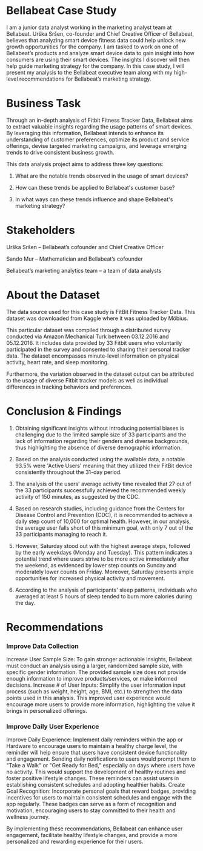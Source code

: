 # Bellabeat Case Study
I am a junior data analyst working in the marketing analyst team at Bellabeat. Urška Sršen, co-founder and Chief Creative Officer of Bellabeat, believes that analyzing smart device fitness data could help unlock new growth opportunities for the company. I am tasked to work on one of Bellabeat’s products and analyze smart device data to gain insight into how consumers are using their smart devices. The insights I discover will then help guide marketing strategy for the company. In this case study, I will present my analysis to the Bellabeat executive team along with my high-level recommendations for Bellabeat’s marketing strategy.
# Business Task
Through an in-depth analysis of Fitbit Fitness Tracker Data, Bellabeat aims to extract valuable insights regarding the usage patterns of smart devices. By leveraging this information, Bellabeat intends to enhance its understanding of customer preferences, optimize its product and service offerings, devise targeted marketing campaigns, and leverage emerging trends to drive consistent business growth.

This data analysis project aims to address three key questions:

1. What are the notable trends observed in the usage of smart devices?

2. How can these trends be applied to Bellabeat's customer base?

3. In what ways can these trends influence and shape Bellabeat's marketing strategy?
# Stakeholders
Urška Sršen – Bellabeat’s cofounder and Chief Creative Officer

Sando Mur – Mathematician and Bellabeat’s cofounder

Bellabeat’s marketing analytics team – a team of data analysts
# About the Dataset
The data source used for this case study is FitBit Fitness Tracker Data. This dataset was downloaded from Kaggle where it was uploaded by Möbius.

This particular dataset was compiled through a distributed survey conducted via Amazon Mechanical Turk between 03.12.2016 and 05.12.2016. It includes data provided by 33 Fitbit users who voluntarily participated in the survey and consented to sharing their personal tracker data. The dataset encompasses minute-level information on physical activity, heart rate, and sleep monitoring.

Furthermore, the variation observed in the dataset output can be attributed to the usage of diverse Fitbit tracker models as well as individual differences in tracking behaviors and preferences.
# Conclusion & Findings
1. Obtaining significant insights without introducing potential biases is challenging due to the limited sample size of 33 participants and the lack of information regarding their genders and diverse backgrounds, thus highlighting the absence of diverse demographic information.

2. Based on the analysis conducted using the available data, a notable 93.5% were 'Active Users' meaning that they utilized their FitBit device consistently throughout the 31-day period.

3. The analysis of the users' average activity time revealed that 27 out of the 33 participants successfully achieved the recommended weekly activity of 150 minutes, as suggested by the CDC.

4. Based on research studies, including guidance from the Centers for Disease Control and Prevention (CDC), it is recommended to achieve a daily step count of 10,000 for optimal health. However, in our analysis, the average user falls short of this minimum goal, with only 7 out of the 33 participants managing to reach it.

5. However, Saturday stood out with the highest average steps, followed by the early weekdays (Monday and Tuesday). This pattern indicates a potential trend where users strive to be more active immediately after the weekend, as evidenced by lower step counts on Sunday and moderately lower counts on Friday. Moreover, Saturday presents ample opportunities for increased physical activity and movement.

6. According to the analysis of participants' sleep patterns, individuals who averaged at least 5 hours of sleep tended to burn more calories during the day.
# Recommendations
### Improve Data Collection

Increase User Sample Size: To gain stronger actionable insights, Bellabeat must conduct an analysis using a larger, randomized sample size, with specific gender information. The provided sample size does not provide enough information to improve products/services, or make informed decisions. Increase # of User Inputs: Simplify the user information input process (such as weight, height, age, BMI, etc.) to strengthen the data points used in this analysis. This improved user experience would encourage more users to provide more information, highlighting the value it brings in personalized offerings.

### Improve Daily User Experience

Improve Daily Experience: Implement daily reminders within the app or Hardware to encourage users to maintain a healthy charge level, the reminder will help ensure that users have consistent device functionality and engagement. Sending daily notifications to users would prompt them to "Take a Walk" or "Get Ready for Bed," especially on days where users have no activity. This would support the development of healthy routines and foster positive lifestyle changes. These reminders can assist users in establishing consistent schedules and adopting healthier habits. Create Goal Recognition: Incorporate personal goals that reward badges, providing incentives for users to maintain consistent schedules and engage with the app regularly. These badges can serve as a form of recognition and motivation, encouraging users to stay committed to their health and wellness journey.

By implementing these recommendations, Bellabeat can enhance user engagement, facilitate healthy lifestyle changes, and provide a more personalized and rewarding experience for their users.
